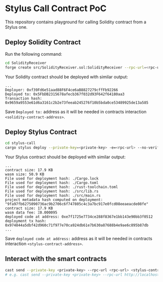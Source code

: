 # Stylus Call Contract PoC

This repository contains playground for calling Solidity contract from a Stylus one.

## Deploy Solidity Contract
Run the following command:

```sh
cd SolidityReceiver
forge create src/SolidityReceiver.sol:SolidityReceiver --rpc-url=<rpc-url> --private-key=<private-key>
```

Your Solidity contract should be deployed with similar output:
```
...
Deployer: 0xf39Fd6e51aad88F6F4ce6aB8827279cffFb92266
Deployed to: 0x5FbDB2315678afecb367f032d93F642f64180aa3
Transaction hash: 0x9659a9553e61d6a3161c2b2e73feeab245276f10b5bda0ce53489925de13a585
```

Save `Deployed to:` address as it will be needed in contracts interaction `<solidity-contract-address>`.

## Deploy Stylus Contract

```sh
cd stylus-call
cargo stylus deploy --private-key=<private-key> -e=<rpc-url> --no-verify
```

Your Stylus contract should be deployed with similar output:
```
...
contract size: 17.9 KB
wasm size: 50.9 KB
File used for deployment hash: ./Cargo.lock
File used for deployment hash: ./Cargo.toml
File used for deployment hash: ./rust-toolchain.toml
File used for deployment hash: ./src/lib.rs
File used for deployment hash: ./src/main.rs
project metadata hash computed on deployment: "9fa97fb6275090736ac9b2706c6f747805c4c3a7bc917e0fcd08eeaeacde08fe"
contract size: 17.9 KB
wasm data fee: Ξ0.000095
deployed code at address: 0xe7f1725e7734ce288f8367e1bb143e90bb3f0512
deployment tx hash: 0x974844a5dbf42d960c71f977e70ca924db61e7b630a87688b4e9ae6c895b87db
...
```

Save `deployed code at address:` address as it will be needed in contracts interaction `<stylus-contract-address>`.

## Interact with the smart contracts
```sh
cast send --private-key <private-key> --rpc-url <rpc-url> <stylus-contract-address> "dummy(address,address,bytes)(bytes4)" <solidity-contract-address> <random-address> <random-bytes>
# e.g. cast send --private-key <private-key> --rpc-url http://localhost:8547 0xdc64a140aa3e981100a9beca4e685f962f0cf6c9  "dummy(address,address,bytes)(bytes4)" 0xCf7Ed3AccA5a467e9e704C703E8D87F634fB0Fc9 0x5fc8d32690cc91d4c39d9d3abcbd16989f875707 0xdeadbeef
```


